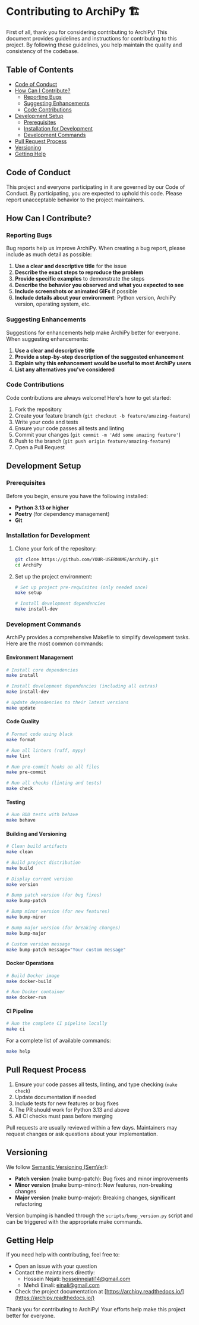 # Contributing to ArchiPy 🏗️

First of all, thank you for considering contributing to ArchiPy! This document provides guidelines and instructions for contributing to this project. By following these guidelines, you help maintain the quality and consistency of the codebase.

## Table of Contents

- [Code of Conduct](#code-of-conduct)
- [How Can I Contribute?](#how-can-i-contribute)
  - [Reporting Bugs](#reporting-bugs)
  - [Suggesting Enhancements](#suggesting-enhancements)
  - [Code Contributions](#code-contributions)
- [Development Setup](#development-setup)
  - [Prerequisites](#prerequisites)
  - [Installation for Development](#installation-for-development)
  - [Development Commands](#development-commands)
- [Pull Request Process](#pull-request-process)
- [Versioning](#versioning)
- [Getting Help](#getting-help)

## Code of Conduct

This project and everyone participating in it are governed by our Code of Conduct. By participating, you are expected to uphold this code. Please report unacceptable behavior to the project maintainers.

## How Can I Contribute?

### Reporting Bugs

Bug reports help us improve ArchiPy. When creating a bug report, please include as much detail as possible:

1. **Use a clear and descriptive title** for the issue
2. **Describe the exact steps to reproduce the problem**
3. **Provide specific examples** to demonstrate the steps
4. **Describe the behavior you observed and what you expected to see**
5. **Include screenshots or animated GIFs** if possible
6. **Include details about your environment**: Python version, ArchiPy version, operating system, etc.

### Suggesting Enhancements

Suggestions for enhancements help make ArchiPy better for everyone. When suggesting enhancements:

1. **Use a clear and descriptive title**
2. **Provide a step-by-step description of the suggested enhancement**
3. **Explain why this enhancement would be useful to most ArchiPy users**
4. **List any alternatives you've considered**

### Code Contributions

Code contributions are always welcome! Here's how to get started:

1. Fork the repository
2. Create your feature branch (`git checkout -b feature/amazing-feature`)
3. Write your code and tests
4. Ensure your code passes all tests and linting
5. Commit your changes (`git commit -m 'Add some amazing feature'`)
6. Push to the branch (`git push origin feature/amazing-feature`)
7. Open a Pull Request

## Development Setup

### Prerequisites

Before you begin, ensure you have the following installed:

- **Python 3.13 or higher**
- **Poetry** (for dependency management)
- **Git**

### Installation for Development

1. Clone your fork of the repository:
   ```bash
   git clone https://github.com/YOUR-USERNAME/ArchiPy.git
   cd ArchiPy
   ```

2. Set up the project environment:
   ```bash
   # Set up project pre-requisites (only needed once)
   make setup

   # Install development dependencies
   make install-dev
   ```

### Development Commands

ArchiPy provides a comprehensive Makefile to simplify development tasks. Here are the most common commands:

#### Environment Management
```bash
# Install core dependencies
make install

# Install development dependencies (including all extras)
make install-dev

# Update dependencies to their latest versions
make update
```

#### Code Quality
```bash
# Format code using black
make format

# Run all linters (ruff, mypy)
make lint

# Run pre-commit hooks on all files
make pre-commit

# Run all checks (linting and tests)
make check
```

#### Testing
```bash
# Run BDD tests with behave
make behave
```

#### Building and Versioning
```bash
# Clean build artifacts
make clean

# Build project distribution
make build

# Display current version
make version

# Bump patch version (for bug fixes)
make bump-patch

# Bump minor version (for new features)
make bump-minor

# Bump major version (for breaking changes)
make bump-major

# Custom version message
make bump-patch message="Your custom message"
```

#### Docker Operations
```bash
# Build Docker image
make docker-build

# Run Docker container
make docker-run
```

#### CI Pipeline
```bash
# Run the complete CI pipeline locally
make ci
```

For a complete list of available commands:
```bash
make help
```

## Pull Request Process

1. Ensure your code passes all tests, linting, and type checking (`make check`)
2. Update documentation if needed
3. Include tests for new features or bug fixes
4. The PR should work for Python 3.13 and above
5. All CI checks must pass before merging

Pull requests are usually reviewed within a few days. Maintainers may request changes or ask questions about your implementation.

## Versioning

We follow [Semantic Versioning (SemVer)](https://semver.org/):

- **Patch version** (make bump-patch): Bug fixes and minor improvements
- **Minor version** (make bump-minor): New features, non-breaking changes
- **Major version** (make bump-major): Breaking changes, significant refactoring

Version bumping is handled through the `scripts/bump_version.py` script and can be triggered with the appropriate make commands.

## Getting Help

If you need help with contributing, feel free to:

- Open an issue with your question
- Contact the maintainers directly:
  - Hossein Nejati: [hosseinnejati14@gmail.com](mailto:hosseinnejati14@gmail.com)
  - Mehdi Einali: [einali@gmail.com](mailto:einali@gmail.com)
- Check the project documentation at [https://archipy.readthedocs.io/](https://archipy.readthedocs.io/)

Thank you for contributing to ArchiPy! Your efforts help make this project better for everyone.
